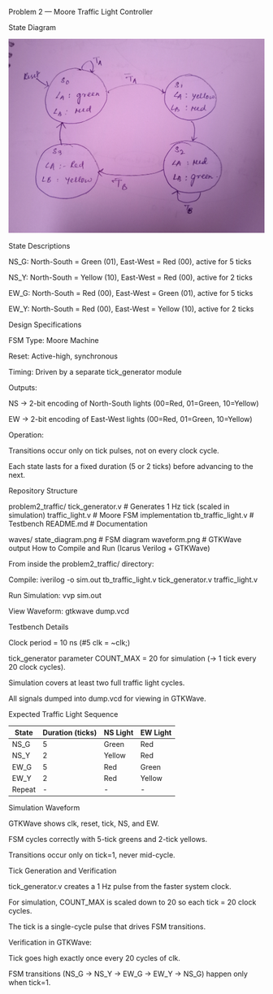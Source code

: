 Problem 2 — Moore Traffic Light Controller

State Diagram

![a State_diagram](waves/State_diagram.jpg)

State Descriptions

NS_G: North-South = Green (01), East-West = Red (00), active for 5 ticks

NS_Y: North-South = Yellow (10), East-West = Red (00), active for 2 ticks

EW_G: North-South = Red (00), East-West = Green (01), active for 5 ticks

EW_Y: North-South = Red (00), East-West = Yellow (10), active for 2 ticks

Design Specifications

FSM Type: Moore Machine

Reset: Active-high, synchronous

Timing: Driven by a separate tick_generator module

Outputs:

NS → 2-bit encoding of North-South lights (00=Red, 01=Green, 10=Yellow)

EW → 2-bit encoding of East-West lights (00=Red, 01=Green, 10=Yellow)

Operation:

Transitions occur only on tick pulses, not on every clock cycle.

Each state lasts for a fixed duration (5 or 2 ticks) before advancing to the next.

Repository Structure

problem2_traffic/
tick_generator.v    # Generates 1 Hz tick (scaled in simulation)
traffic_light.v     # Moore FSM implementation
tb_traffic_light.v  # Testbench
README.md           # Documentation

waves/
state_diagram.png   # FSM diagram
waveform.png        # GTKWave output
How to Compile and Run (Icarus Verilog + GTKWave)

From inside the problem2_traffic/ directory:

Compile:
iverilog -o sim.out tb_traffic_light.v tick_generator.v traffic_light.v

Run Simulation:
vvp sim.out

View Waveform:
gtkwave dump.vcd

Testbench Details

Clock period = 10 ns (#5 clk = ~clk;)

tick_generator parameter COUNT_MAX = 20 for simulation (→ 1 tick every 20 clock cycles).

Simulation covers at least two full traffic light cycles.

All signals dumped into dump.vcd for viewing in GTKWave.

Expected Traffic Light Sequence

| State  | Duration (ticks) | NS Light | EW Light |
| ------ | ---------------- | -------- | -------- |
| NS\_G  | 5                | Green    | Red      |
| NS\_Y  | 2                | Yellow   | Red      |
| EW\_G  | 5                | Red      | Green    |
| EW\_Y  | 2                | Red      | Yellow   |
| Repeat | -                | -        | -        |

Simulation Waveform

GTKWave shows clk, reset, tick, NS, and EW.

FSM cycles correctly with 5-tick greens and 2-tick yellows.

Transitions occur only on tick=1, never mid-cycle.

Tick Generation and Verification

tick_generator.v creates a 1 Hz pulse from the faster system clock.

For simulation, COUNT_MAX is scaled down to 20 so each tick = 20 clock cycles.

The tick is a single-cycle pulse that drives FSM transitions.

Verification in GTKWave:

Tick goes high exactly once every 20 cycles of clk.

FSM transitions (NS_G → NS_Y → EW_G → EW_Y → NS_G) happen only when tick=1.
